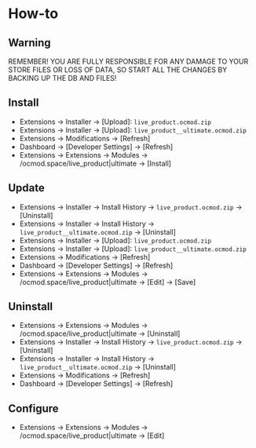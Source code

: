 # How-to

## Warning
REMEMBER! YOU ARE FULLY RESPONSIBLE FOR ANY DAMAGE TO YOUR STORE FILES OR LOSS OF DATA, SO START ALL THE CHANGES BY BACKING UP THE DB AND FILES!

## Install
* Extensions → Installer → [Upload]: `live_product.ocmod.zip`
* Extensions → Installer → [Upload]: `live_product__ultimate.ocmod.zip`
* Extensions → Modifications → [Refresh]
* Dashboard → [Developer Settings] → [Refresh]
* Extensions → Extensions → Modules → /ocmod.space/live_product|ultimate → [Install]

## Update
* Extensions → Installer → Install History → `live_product.ocmod.zip` → [Uninstall]
* Extensions → Installer → Install History → `live_product__ultimate.ocmod.zip` → [Uninstall]
* Extensions → Installer → [Upload]: `live_product.ocmod.zip`
* Extensions → Installer → [Upload]: `live_product__ultimate.ocmod.zip`
* Extensions → Modifications → [Refresh]
* Dashboard → [Developer Settings] → [Refresh]
* Extensions → Extensions → Modules → /ocmod.space/live_product|ultimate → [Edit] → [Save]

## Uninstall
* Extensions → Extensions → Modules → /ocmod.space/live_product|ultimate → [Uninstall]
* Extensions → Installer → Install History → `live_product.ocmod.zip` → [Uninstall]
* Extensions → Installer → Install History → `live_product__ultimate.ocmod.zip` → [Uninstall]
* Extensions → Modifications → [Refresh]
* Dashboard → [Developer Settings] → [Refresh]

## Configure
* Extensions → Extensions → Modules → /ocmod.space/live_product|ultimate → [Edit]
